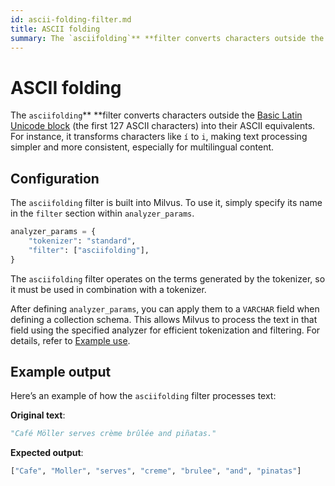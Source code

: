```yaml
---
id: ascii-folding-filter.md
title: ASCII folding​
summary: The `asciifolding`** **filter converts characters outside the Basic Latin Unicode block (the first 127 ASCII characters) into their ASCII equivalents.
---
```


# ASCII folding​

The `asciifolding`** **filter converts characters outside the [Basic Latin Unicode block](https://en.wikipedia.org/wiki/Basic_Latin_(Unicode_block)) (the first 127 ASCII characters) into their ASCII equivalents. For instance, it transforms characters like `í` to `i`, making text processing simpler and more consistent, especially for multilingual content.​

## Configuration​

The `asciifolding` filter is built into Milvus. To use it, simply specify its name in the `filter` section within `analyzer_params`.​

```python
analyzer_params = {​
    "tokenizer": "standard",​
    "filter": ["asciifolding"],​
}​
```

The `asciifolding` filter operates on the terms generated by the tokenizer, so it must be used in combination with a tokenizer.

After defining `analyzer_params`, you can apply them to a `VARCHAR` field when defining a collection schema. This allows Milvus to process the text in that field using the specified analyzer for efficient tokenization and filtering. For details, refer to [Example use](analyzer-overview.md).​

## Example output​

Here’s an example of how the `asciifolding` filter processes text:​

**Original text**:​

```python
"Café Möller serves crème brûlée and piñatas."​
```

**Expected output**:​

```python
["Cafe", "Moller", "serves", "creme", "brulee", "and", "pinatas"]​
```